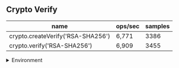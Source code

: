 ## Crypto Verify

|name|ops/sec|samples|
|-|-|-|
|crypto.createVerify('RSA-SHA256')|6,771|3386|
|crypto.verify('RSA-SHA256')|6,909|3455|


<details>
<summary>Environment</summary>

* __Machine:__ linux x64 | 4 vCPUs | 7.6GB Mem
* __Run:__ Fri Oct 11 2024 22:05:42 GMT+0000 (Coordinated Universal Time)
* __Node:__ `v22.9.0`
</details>

<!--
{"environment":{"platform":"linux","arch":"x64","cpus":4,"totalMemory":7.597877502441406},"benchmarks":[{"name":"crypto.createVerify('RSA-SHA256')","opsSec":6771.677288947118,"samples":3386},{"name":"crypto.verify('RSA-SHA256')","opsSec":6909.292612803717,"samples":3455}]}-->
